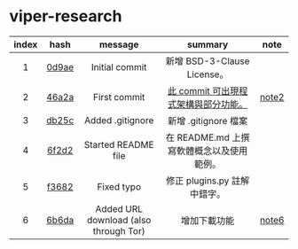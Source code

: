 # viper-research

| index |  hash |       message       | summary | note |
|:-----:|:-----:|:-------------------:|:-------:|:----:|
|   1   | [0d9ae] | Initial commit      | 新增 BSD-3-Clause License。        |
|   2   | [46a2a] | First commit        | [此 commit 可出現程式架構與部分功能。]| [note2] |
|   3   | [db25c] | Added .gitignore    | 新增 .gitignore 檔案        |
|   4   | [6f2d2] | Started README file | 在 README.md 上撰寫軟體概念以及使用範例。        |
|   5   | [f3682] | Fixed typo          | 修正 plugins.py 註解中錯字。        |
|   6   | [6b6da] | Added URL download (also through Tor) | 增加下載功能 | [note6] |

[0d9ae]:https://github.com/viper-framework/viper/tree/0d9ae
[46a2a]:https://github.com/viper-framework/viper/tree/46a2a
[db25c]:https://github.com/viper-framework/viper/tree/db25c
[6f2d2]:https://github.com/viper-framework/viper/tree/6f2d2
[f3682]:https://github.com/viper-framework/viper/tree/f3682
[6b6da]:https://github.com/viper-framework/viper/tree/6b6da
[此 commit 可出現程式架構與部分功能。]:https://github.com/18z/viper-trace
[note2]:https://github.com/18z/viper-research/tree/master/materials/2-46a2a
[note6]:https://github.com/18z/viper-research/tree/master/materials/6-6b6da
